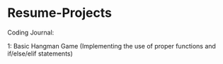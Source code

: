 # Resume-Projects

Coding Journal:

1: Basic Hangman Game 
   (Implementing the use of proper functions and if/else/elif statements)
